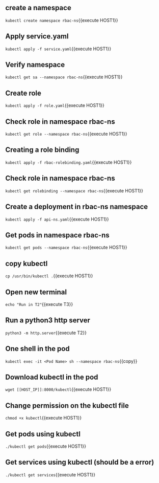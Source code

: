 ## create a namespace
`kubectl create namespace rbac-ns`{{execute HOST1}}

## Apply service.yaml
`kubectl apply -f service.yaml`{{execute HOST1}}

## Verify namespace
`kubectl get sa --namespace rbac-ns`{{execute HOST1}}

## Create role
`kubectl apply -f role.yaml`{{execute HOST1}}

## Check role in namespace rbac-ns
`kubectl get role --namespace rbac-ns`{{execute HOST1}}

## Creating a role binding
`kubectl apply -f rbac-rolebinding.yaml`{{execute HOST1}}

## Check role in namespace rbac-ns
`kubectl get rolebinding --namespace rbac-ns`{{execute HOST1}}

## Create a deployment in rbac-ns namespace
`kubectl apply -f api-ns.yaml`{{execute HOST1}}

## Get pods in namespace rbac-ns
`kubectl get pods --namespace rbac-ns`{{execute HOST1}}

## copy kubectl
`cp /usr/bin/kubectl .`{{execute HOST1}}

## Open new terminal
`echo "Run in T2"`{{execute T3}}

## Run a python3 http server
`python3 -m http.server`{{execute T2}}

## One shell in the pod
`kubectl exec -it <Pod Name> sh --namespace rbac-ns`{{copy}}

## Download kubectl in the pod
`wget [[HOST_IP]]:8000/kubectl`{{execute HOST1}}

## Change permission on the kubectl file
`chmod +x kubectl`{{execute HOST1}}

## Get pods using kubectl
`./kubectl get pods`{{execute HOST1}}

## Get services using kubectl (should be a error)
`./kubectl get services`{{execute HOST1}}